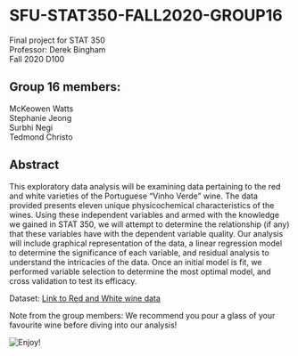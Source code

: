 # SFU-STAT350-FALL2020-GROUP16
Final project for STAT 350  
Professor: Derek Bingham  
Fall 2020 D100  

## Group 16 members:
McKeowen Watts  
Stephanie Jeong  
Surbhi Negi  
Tedmond Christo  

## Abstract 
This exploratory data analysis will be examining data pertaining to the red and white varieties of the Portuguese “Vinho Verde” wine. The data provided presents eleven unique physicochemical characteristics of the wines.  Using these independent variables and armed with the knowledge we gained in STAT 350, we will attempt to determine the relationship (if any) that these variables have with the dependent variable quality.  Our analysis will include graphical representation of the data, a linear regression model to determine the significance of each variable, and residual analysis to understand the intricacies of the data.  Once an initial model is fit, we performed variable selection to determine the most optimal model, and cross validation to test its efficacy.

Dataset: [Link to Red and White wine data](https://archive.ics.uci.edu/ml/datasets/wine+quality) 

Note from the group members: We recommend you pour a glass of your favourite wine before diving into our analysis!  

![Enjoy!](https://www.wine-searcher.com/images/news/74/12/faves1-10007412.jpg)
